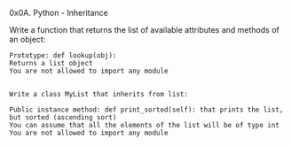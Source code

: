 0x0A. Python - Inheritance

Write a function that returns the list of available attributes and methods of an object:

    Prototype: def lookup(obj):
    Returns a list object
    You are not allowed to import any module


	Write a class MyList that inherits from list:

    Public instance method: def print_sorted(self): that prints the list, but sorted (ascending sort)
    You can assume that all the elements of the list will be of type int
    You are not allowed to import any module

